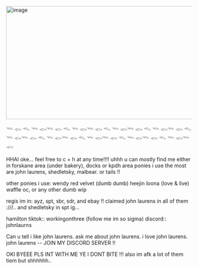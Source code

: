 <img width="881" height="306" alt="image" src="https://github.com/user-attachments/assets/c1d2319b-25f7-4c19-b28b-8b0f80cd3f57" />

𓆝 𓆟 𓆞 𓆝 𓆟𓆝 𓆟 𓆞 𓆝 𓆟𓆝 𓆟 𓆞 𓆝 𓆟𓆝 𓆟 𓆞 𓆝 𓆟𓆝 𓆟 𓆞 𓆝 𓆟𓆝 𓆟 𓆞 𓆝 𓆟𓆝 𓆟 𓆞 𓆝 𓆟𓆝 𓆟 𓆞 𓆝 𓆟𓆝 𓆟 𓆞 𓆝 𓆟𓆝 𓆟 

HHAI oke... feel free to c + h at any time!!!! uhhh u can mostly find me either in forskane area (under bakery), docks or kpdh area
ponies i use the most are john laurens, shedletsky, malbear. or tails !! 

other ponies i use: wendy red velvet (dumb dumb) heejin loona (love & live) waffle oc, or any other dumb wip 

regis im in: ayz, spt, sbr, sdr, and ebay !! claimed john laurens in all of them :///.. and shedletsky in spt ig...

hamilton tiktok:: workingonthree (follow me im so sigma) discord:: johnlaurns

Can u tell i like john laurens. ask me about john laurens. i love john laurens. john laurens
-- JOIN MY DISCORD SERVER !!

OKI BYEEE PLS INT WITH ME YE I DONT BITE !!! also im afk a lot of them tiem but shhhhhh..
